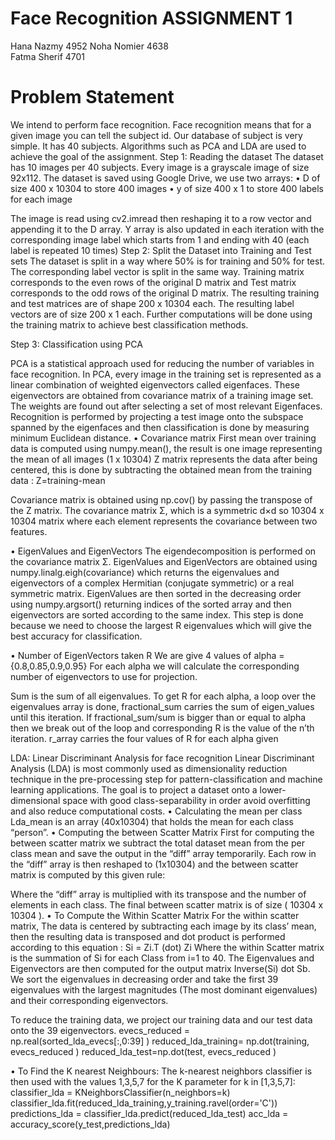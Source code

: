 # Face Recognition ASSIGNMENT 1
Hana Nazmy 4952
Noha Nomier 4638	
Fatma Sherif 4701 

# Problem Statement
We intend to perform face recognition. Face recognition means that for a given image you can tell the subject id. Our database of subject is very simple. It has 40 subjects. Algorithms such as PCA and LDA are used to achieve the goal of the assignment.
Step 1: Reading the dataset
The dataset has 10 images per 40 subjects. Every image is a grayscale image of
size 92x112.
The dataset is saved using Google Drive, we use two arrays:
•	D of size 400 x 10304 to store 400 images
•	y of size 400 x 1 to store 400 labels for each image

The image is read using cv2.imread then reshaping it to a row vector and appending it to the D array.
Y array is also updated in each iteration with the corresponding image label which starts from 1 and ending with 40 (each label is repeated 10 times)
Step 2: Split the Dataset into Training and Test sets
The dataset is split in a way where 50% is for training and 50% for test. The corresponding label vector is split in the same way.
Training matrix corresponds to the even rows of the original D matrix and Test matrix corresponds to the odd rows of the original D matrix.
The resulting training and test matrices are of shape 200 x 10304 each.
The resulting label vectors are of size 200 x 1 each.
Further computations will be done using the training matrix to achieve best classification methods.

Step 3: Classification using PCA

PCA is a statistical approach used for reducing the number of variables in face recognition. In PCA, every image in the training set is represented as a linear combination of weighted eigenvectors called eigenfaces. These eigenvectors are obtained from covariance matrix of a training image set. The weights are found out after selecting a set of most relevant Eigenfaces. Recognition is performed by projecting a test image onto the subspace spanned by the eigenfaces and then classification is done by measuring minimum Euclidean distance.
•	Covariance matrix
First mean over training data is computed using numpy.mean(), the result is one image representing the mean of all images (1 x 10304)
Z matrix represents the data after being centered, this is done by subtracting the obtained mean from the training data :  Z=training-mean

Covariance matrix is obtained using np.cov() by passing the transpose of the Z matrix.
The covariance matrix Σ, which is a symmetric d×d so 10304 x 10304  matrix where each element represents the covariance between two features. 

•	EigenValues and EigenVectors
The eigendecomposition is performed on the covariance matrix Σ.
EigenValues and EigenVectors are obtained using numpy.linalg.eigh(covariance) which returns the eigenvalues and eigenvectors of a complex Hermitian (conjugate symmetric) or a real symmetric matrix.
EigenValues are then sorted in the decreasing order using numpy.argsort() returning indices of the sorted array and then eigenvectors are sorted according to the same index.
This step is done because we need to choose the largest R eigenvalues which will give the best accuracy for classification.


•	Number of EigenVectors taken R
We are give 4 values of alpha  ={0.8,0.85,0.9,0.95}
For each alpha we will calculate the corresponding number of eigenvectors to use for projection.

Sum is the sum of all eigenvalues.
To get R for each alpha, a loop over the eigenvalues array is done, fractional_sum carries the sum of eigen_values until this iteration.
If fractional_sum/sum is bigger than or equal to alpha then we break out of the loop and corresponding R is the value of the n’th iteration.
r_array carries the four values of R for each alpha given


LDA: Linear Discriminant Analysis for face recognition
Linear Discriminant Analysis (LDA) is most commonly used as dimensionality reduction technique in the pre-processing step for pattern-classification and machine learning applications. The goal is to project a dataset onto a lower-dimensional space with good class-separability in order avoid overfitting and also reduce computational costs.
•	Calculating the mean per class
Lda_mean is an array (40x10304) that holds the mean for each class “person”.
•	Computing the between Scatter Matrix
First for computing the between scatter matrix we subtract the total dataset mean from the per class mean and save the output in the “diff” array temporarily.
Each row in the “diff” array is then reshaped to (1x10304) and the between scatter matrix is computed by this given rule: 
 
Where the “diff” array is multiplied with its transpose and the number of elements in each class.
The final between scatter matrix is of size ( 10304 x 10304 ). 
•	To Compute the Within Scatter Matrix
For the within scatter matrix, The data is centered by subtracting each image by its class’ mean, then the resulting data is transposed and dot product is performed according to this equation :
Si = Zi.T (dot) Zi
Where the within Scatter matrix is the summation of Si for each Class from i=1 to 40.
The Eigenvalues and Eigenvectors are then computed for the output matrix Inverse(Si) dot Sb.
We sort the eigenvalues in decreasing order and take the first 39 eigenvalues with the largest magnitudes (The most dominant eigenvalues) and their corresponding eigenvectors.

To reduce the training data, we project our training data and our test data onto the 39 eigenvectors.
  evecs_reduced =  np.real(sorted_lda_evecs[:,0:39] )
  reduced_lda_training= np.dot(training, evecs_reduced )
  reduced_lda_test=np.dot(test,  evecs_reduced )
  
•	To Find the K nearest Neighbours:
The k-nearest neighbors classifier is then used with the values 1,3,5,7 for the K parameter
for k in [1,3,5,7]:
    classifier_lda = KNeighborsClassifier(n_neighbors=k)
    classifier_lda.fit(reduced_lda_training,y_training.ravel(order='C'))
    predictions_lda = classifier_lda.predict(reduced_lda_test)
    acc_lda = accuracy_score(y_test,predictions_lda)





 
